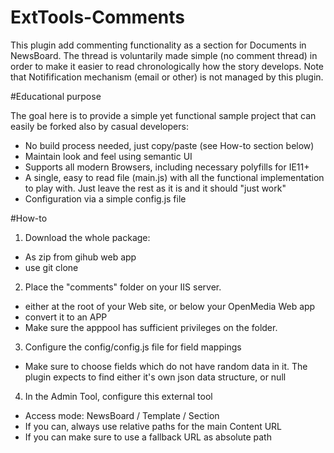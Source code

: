 # ExtTools-Comments
This plugin add commenting functionality as a section for Documents in NewsBoard.
The thread is voluntarily made simple (no comment thread) in order to make it easier to read chronologically how the story develops.
Note that Notifification mechanism (email or other) is not managed by this plugin.

#Educational purpose

The goal here is to provide a simple yet functional sample project that can easily be forked also by casual developers:
- No build process needed, just copy/paste (see How-to section below)
- Maintain look and feel using semantic UI
- Supports all modern Browsers, including necessary  polyfills for IE11+
- A single, easy to read file (main.js) with all the functional implementation to play with. Just leave the rest as it is and it should "just work"
- Configuration via a simple config.js file

#How-to

1. Download the whole package:
  - As zip from gihub web app
  - use git clone

2. Place the "comments" folder on your IIS server. 
  - either at the root of your Web site, or below your OpenMedia Web app
  - convert it to an APP
  - Make sure the apppool has sufficient privileges on the folder.

3. Configure the config/config.js file for field mappings
- Make sure to choose fields which do not have random data in it. The plugin expects to find either it's own json data structure, or null

4. In the Admin Tool, configure this external tool 
  - Access mode: NewsBoard / Template / Section
  - If you can, always use relative paths for the main Content URL
  - If you can make sure to use a fallback URL as absolute path
  
  

